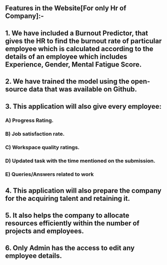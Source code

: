 ## Features in the Website[For only Hr of Company]:- 

## 1. We have included a Burnout Predictor, that gives the HR to find the burnout rate of particular employee which is calculated according to the details  of an employee which includes Experience, Gender, Mental Fatigue Score. 
## 2. We have trained the model using the open-source data that was available on Github.
## 3. This application will also give every employee:
### A) Progress Rating. 
### B) Job satisfaction rate.
### C) Workspace quality ratings.
### D) Updated task with the time mentioned on the submission.
### E) Queries/Answers related to work   
## 4. This application will also prepare the company for the acquiring talent and retaining it.  
## 5. It also helps the company to allocate resources efficiently within the number of projects and employees.
## 6. Only Admin has the access to edit any employee details.

